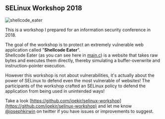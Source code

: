 ## SELinux Workshop 2018

![shellcode_eater](https://raw.githubusercontent.com/joekir/selinux-workshop/master/shellcode_eater/img/shellcode-eater.png)

This is a workshop I prepared for an information security conference in 2018.    

The goal of the workshop is to protect an extremely vulnerable web application called "**Shellcode Eater**".    
Shellcode Eater (as you can see here in [main.c](https://github.com/joekir/selinux-workshop/blob/master/shellcode_eater/src/main.c)) is a website that takes raw bytes and executes them directly, thereby simulating a buffer-overwrite and instruction-pointer execution.

However this workshop is not about vulnerabilities, it's actually about the power of SELinux to defend even the most vulnerable of websites!
The participants of the workshop crafted an SELinux policy to defend the application from being used in unintended ways!

Take a look [https://github.com/joekir/selinux-workshop](https://github.com/joekir/selinux-workshop) and let me know [@josephkirwin](https://twitter.com/josephkirwin) on twitter if you have issues or improvements to suggest.
